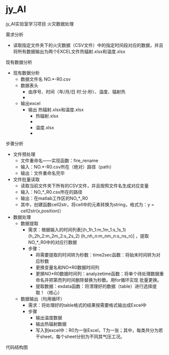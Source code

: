 # jy_AI
jy_AI实验室学习项目
火灾数据处理

需求分析

- 读取指定文件夹下的火灾数据（CSV文件）中的指定时间段对应的数据，并且将所有数据输出为两个EXCEL文件热辐射.xlsx和温度.xlsx

现有数据分析

- 现有数据分析
  - 数据文件名 NO.*-R0.csv
  - 数据表头
    - 由序号、时间（年/月/日 时:分:秒）、温度、辐射热
    - 
  - 输出excel
    - 输出 热辐射.xlsx和温度.xlsx
      - 热辐射.xlsx
      - 
      - 温度.xlsx
      - 

步骤分析

- 文件预处理
  - 文件重命名——实现函数：fire_rename
  - 输入：NO.*-R0.csv所在（绝对）路径（path）
  - 输出：文件重命名完毕
- 文件批量读取
  - 读取当前文件夹下所有的CSV文件，并且按照文件名生成对应变量
  - 输入：NO_*_R0.csv所在的路径
  - 输出：在matlab工作区的NO_*_R0
  - 其中，创建函数cell2str，将cell中的元素转换为string，格式为：y = cell2str(x,position)）
- 数据处理
  - 数据提取
    - 需求：根据输入的时间列表[(h_1h_1:m_1m_1:s_1s_1) (h_2h_2:m_2m_2:s_2s_2) (h_nh_n:m_nm_n:s_ns_n)] ，提取NO_*_R0中的对应行数据
    - 步骤：
      - 将需要提取的时间转为秒数：time2sec函数：将始末时间转为对应秒数
      - 更换变量名和NO*R0数据时间列
      - 更换NO*R0数据时间列：analyzetime函数：将单个待处理数据重命名并把第而列时间删除替换为秒数。用for循环实现    批量更换。
      - 提取数据：exdata函数：将清理好的数据（table）进行选择提取！（核心）
  - 数据输出（均用循环）
    - 需求：将处理好的table格式的结果按需要格式输出成Excel中
    - 步骤
      - 输出温度数据
      - 输出热辐射数据
      - 写入到excel中：R0为一张Excel，T为一张；其中，每类共分为若干sheet，每个sheet分别为不同其气压工况。

代码结构图


